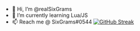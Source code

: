 - 👋 Hi, I’m @realSixGrams
- 🌱 I’m currently learning Lua/JS
- 📫 Reach me @ SixGrams#0544
[![GitHub Streak](http://github-readme-streak-stats.herokuapp.com?user=realSixGrams&theme=hacker&hide_border=true&date_format=M%20j%5B%2C%20Y%5D)](https://git.io/streak-stats)

